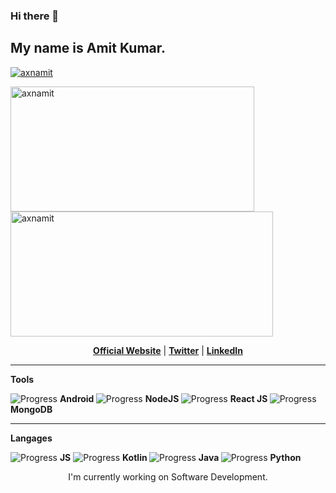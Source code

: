 ### Hi there 👋

## My name is Amit Kumar.


<p align="left"> <a href="https://github.com/ryo-ma/github-profile-trophy"><img src="https://github-profile-trophy.vercel.app/?username=axnamit" alt="axnamit" /></a> </p>


<p><img align="left" src="https://github-readme-stats.vercel.app/api/top-langs/?username=axnamit&layout=compact&hide=html" alt="axnamit" width="390" height="200"/></p>
<p>&nbsp;<img align="center" src="https://github-readme-stats.vercel.app/api?username=axnamit&show_icons=true" alt="axnamit"  width="420" height="200"/></p>


<p align="center">
  <strong><a href="https://codemon.in/axnamit">Official Website</a></strong> |
  <strong><a href="https://twitter.com/YoungLordOn">Twitter</a></strong> |
  <strong><a href="https://www.linkedin.com/in/amit-kumar-b28488167">LinkedIn</a></strong> 
  
  ******

  <p><strong>Tools</strong></p>


<p align="center">

  ![Progress](https://progress-bar.dev/70/)         <strong>Android </strong>
  ![Progress](https://progress-bar.dev/50/)         <strong>NodeJS </strong>
  ![Progress](https://progress-bar.dev/30/)         <strong>React JS </strong>
  ![Progress](https://progress-bar.dev/50/)         <strong>MongoDB </strong></p>
  ******

  
  <p><strong>Langages</strong></p>
<p align="center">

  ![Progress](https://progress-bar.dev/80/)         <strong>JS</strong>
  ![Progress](https://progress-bar.dev/80/)         <strong>Kotlin </strong>
  ![Progress](https://progress-bar.dev/70/)         <strong>Java </strong>
  ![Progress](https://progress-bar.dev/50/)         <strong>Python </strong></p>
  



<p align="center">I'm currently working on Software Development.</p>





